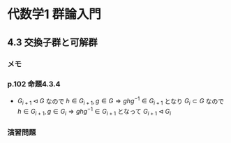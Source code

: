 # 代数学1 群論入門

## 4.3 交換子群と可解群

### メモ

### p.102 命題4.3.4

* $G_{i+1}\triangleleft G$ なので $h\in G_{i+1},g\in G\Rightarrow ghg^{-1}\in G_{i+1}$ となり $G_i\subset G$ なので $h\in G_{i+1},g\in G_i\Rightarrow ghg^{-1}\in G_{i+1}$ となって $G_{i+1}\triangleleft G_i$

### 演習問題
